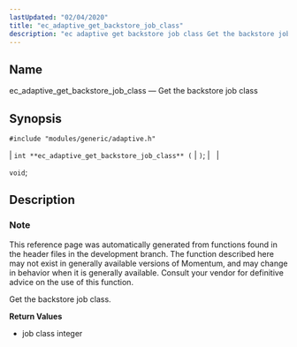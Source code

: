 ```yaml
---
lastUpdated: "02/04/2020"
title: "ec_adaptive_get_backstore_job_class"
description: "ec adaptive get backstore job class Get the backstore job class int ec adaptive get backstore job class void This reference page was automatically generated from functions found in the header files in the development branch The function described here may not exist in generally available versions of Momentum and..."
---
```


<a name="apis.ec_adaptive_get_backstore_job_class"></a> 
## Name

ec_adaptive_get_backstore_job_class — Get the backstore job class

## Synopsis

`#include "modules/generic/adaptive.h"`

| `int **ec_adaptive_get_backstore_job_class** (` | `)`; |   |

`void`;<a name="idp46621632"></a> 
## Description

### Note

This reference page was automatically generated from functions found in the header files in the development branch. The function described here may not exist in generally available versions of Momentum, and may change in behavior when it is generally available. Consult your vendor for definitive advice on the use of this function.

Get the backstore job class.

**<a name="idp46623952"></a> Return Values**

- job class integer